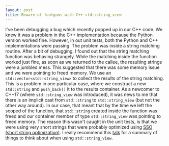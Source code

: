 ```yaml
---
layout: post
title: Beware of footguns with C++ std::string_view
---
```

I've been debugging a bug which recently popped up in our C++ code. We knew it was a problem in the C++ implementation because the Python version worked fine. However, in out unit tests, both the Python and C++ implementations were passing. The problem was inside a string matching routine. After a bit of debugging, I found out that the string matching function was behaving strangely. 
While the matching inside the function worked just fine, as soon as we returned to the callee, the resulting strings were a jumbled mess. This suggested that there was some memory issue and we were pointing to freed memory. We use an `std::vector<std::string_view>` to collect the results of the string matching. This is a problem in one particular case, where we construct a new `std::string` and `push_back()` it to the results container. As a newcomer to C++17 (where `std::string_view` was introduced), it was news to me that there is an implicit cast from `std::string` to `std::string_view` (but not the other way around). 
In our case, that meant that by the time we left the scoped of the function, that `std::string` created inside the function was freed and our container member of type `std::string_view` was pointing to freed memory. The reason this wasn't caught in the unit tests, is that we were using very short strings that were probably optimized using [SSO (short string optimization)](https://vorbrodt.blog/2019/03/30/sso-of-stdstring/). I really recommend this [talk](https://github.com/CppCon/CppCon2018/blob/master/Presentations/enough_string_view_to_hang_ourselves/enough_string_view_to_hang_ourselves__victor_ciura__cppcon_2018.pdf) for a summary of things to think about when using `std::string_view`. 

